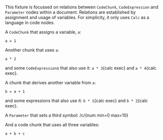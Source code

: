 This fixture is focussed on relations between `CodeChunk`, `CodeExpression` and `Parameter` nodes within a document. Relations are established by assignment and usage of variables. For simplicity, it only uses `Calc` as a language in code nodes.

A `CodeChunk` that assigns a variable, `a`:

```calc exec
a = 1
```

Another chunk that uses `a`:

```calc exec
a * 2
```

and some `CodeExpression`s that also use it: `a * 3`{calc exec} and `a * 4`{calc exec}.

A chunk that derives another variable from `a`:

```calc exec
b = a + 1
```

and some expressions that also use it: `b * 1`{calc exec} and `b * 2`{calc exec}.

A `Parameter` that sets a third symbol: /c/{num min=0 max=10}

And a code chunk that uses all three variables:

```calc exec
a + b + c
```
